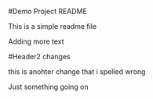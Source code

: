 #Demo Project README

This is a simple readme file

Adding more text

#Header2 changes

this is anohter change that i spelled wrong

Just something going on
